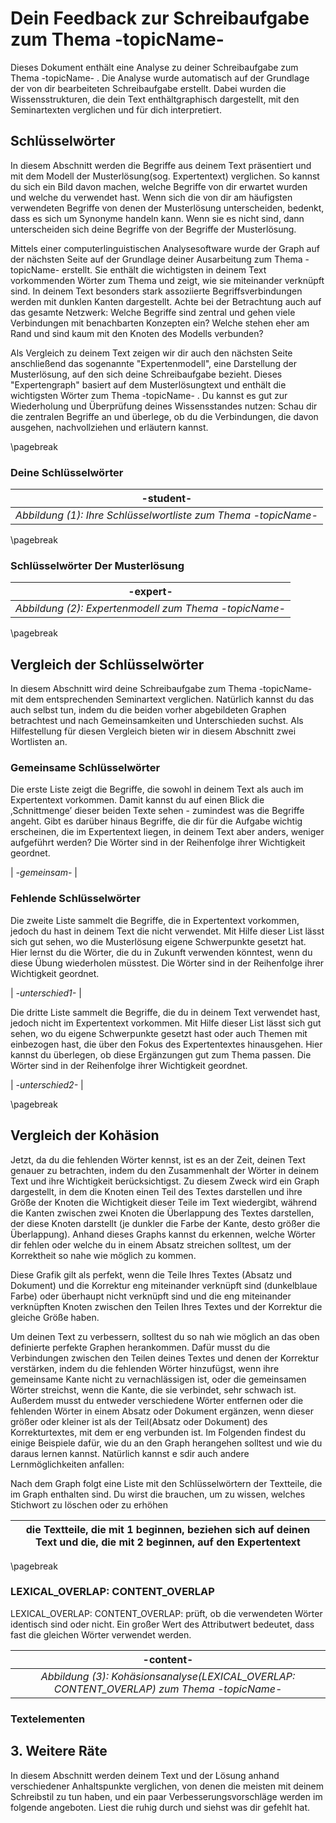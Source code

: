 # Dein Feedback zur Schreibaufgabe zum Thema -topicName-

Dieses Dokument enthält eine Analyse zu deiner Schreibaufgabe zum Thema -topicName- . Die
Analyse wurde automatisch auf der Grundlage der von dir bearbeiteten
Schreibaufgabe erstellt. Dabei wurden die Wissensstrukturen, die dein Text
enthältgraphisch dargestellt, mit den Seminartexten verglichen und für dich
interpretiert.

## Schlüsselwörter

In diesem Abschnitt werden die Begriffe aus deinem Text präsentiert und mit dem Modell der Musterlösung(sog. Expertentext) verglichen. So kannst du sich ein Bild davon machen, welche Begriffe von dir erwartet wurden und welche du verwendet hast. Wenn sich die von dir am häufigsten verwendeten Begriffe von denen der Musterlösung unterscheiden, bedenkt, dass es sich um Synonyme handeln kann. Wenn sie es nicht sind, dann unterscheiden sich deine Begriffe von der Begriffe der Musterlösung. 

Mittels einer computerlinguistischen Analysesoftware wurde der Graph auf der nächsten Seite auf der Grundlage deiner Ausarbeitung zum Thema -topicName- erstellt. Sie enthält die wichtigsten in deinem
Text vorkommenden Wörter zum Thema und zeigt, wie sie miteinander
verknüpft sind. In deinem Text besonders stark assoziierte Begriffsverbindungen
werden mit dunklen Kanten dargestellt. Achte bei der Betrachtung auch auf das gesamte Netzwerk: Welche Begriffe sind
zentral und gehen viele Verbindungen mit benachbarten Konzepten ein? Welche
stehen eher am Rand und sind kaum mit den Knoten des Modells verbunden?

Als Vergleich zu deinem Text zeigen wir dir auch den nächsten Seite anschließend das sogenannte
"Expertenmodell", eine Darstellung der Musterlösung, auf den sich deine
Schreibaufgabe bezieht. Dieses "Expertengraph" basiert auf dem Musterlösungtext und enthält die wichtigsten
Wörter zum Thema -topicName- . Du kannst es gut zur Wiederholung und Überprüfung
deines Wissensstandes nutzen: Schau dir die zentralen Begriffe an und überlege, ob
du die Verbindungen, die davon ausgehen, nachvollziehen und erläutern kannst.


\pagebreak
### Deine Schlüsselwörter

| -student- |
|:--:|
| *Abbildung (1): Ihre Schlüsselwortliste zum Thema -topicName-* |




\pagebreak
###  Schlüsselwörter Der Musterlösung

| -expert- |
|:--:|
| *Abbildung (2): Expertenmodell zum Thema -topicName-* |

\pagebreak
## Vergleich der Schlüsselwörter

In diesem Abschnitt wird deine Schreibaufgabe zum Thema  -topicName- mit dem
entsprechenden Seminartext verglichen. Natürlich kannst du das auch selbst tun,
indem du die beiden vorher abgebildeten Graphen betrachtest und nach
Gemeinsamkeiten und Unterschieden suchst. Als Hilfestellung für diesen Vergleich
bieten wir in diesem Abschnitt zwei Wortlisten an.


### Gemeinsame Schlüsselwörter
Die erste Liste zeigt die Begriffe, die sowohl in deinem Text als auch im Expertentext
vorkommen. Damit kannst du auf einen Blick die ‚Schnittmenge’ dieser beiden Texte
sehen - zumindest was die Begriffe angeht. Gibt es darüber hinaus Begriffe, die dir
für die Aufgabe wichtig erscheinen, die im Expertentext liegen, in deinem Text aber anders, weniger aufgeführt
werden?
Die Wörter sind in der Reihenfolge ihrer Wichtigkeit geordnet.

| *-gemeinsam-* |


### Fehlende Schlüsselwörter
Die zweite Liste sammelt die Begriffe, die in Expertentext vorkommen, jedoch du hast in deinem Text die nicht verwendet. Mit Hilfe dieser List lässt sich gut sehen, wo die
Musterlösung eigene Schwerpunkte gesetzt hat. Hier lernst du die Wörter, die du in Zukunft verwenden könntest, wenn du diese Übung wiederholen müsstest.
Die Wörter sind in der Reihenfolge ihrer Wichtigkeit geordnet.

| *-unterschied1-* |

Die dritte Liste sammelt die Begriffe, die du in deinem Text verwendet hast, jedoch
nicht im Expertentext vorkommen. Mit Hilfe dieser List lässt sich gut sehen, wo du
eigene Schwerpunkte gesetzt hast oder auch Themen mit einbezogen hast, die über
den Fokus des Expertentextes hinausgehen. Hier kannst du überlegen, ob diese
Ergänzungen gut zum Thema  passen.
Die Wörter sind in der Reihenfolge ihrer Wichtigkeit geordnet.

| *-unterschied2-* |

\pagebreak
## Vergleich der Kohäsion

Jetzt, da du die fehlenden Wörter kennst, ist es an der Zeit, deinen Text genauer zu betrachten, indem du den Zusammenhalt der Wörter in deinem Text und ihre Wichtigkeit berücksichtigst. Zu diesem Zweck wird ein Graph dargestellt, in dem die Knoten einen Teil des Textes darstellen und ihre Größe der Knoten die Wichtigkeit dieser Teile im Text wiedergibt, während die Kanten zwischen zwei Knoten die Überlappung des Textes darstellen, der diese Knoten darstellt (je dunkler die Farbe der Kante, desto größer die Überlappung). Anhand dieses Graphs kannst du erkennen, welche Wörter dir fehlen oder welche du in einem Absatz streichen solltest, um der Korrektheit so nahe wie möglich zu kommen.

Diese Grafik gilt als perfekt, wenn die Teile Ihres Textes (Absatz und Dokument) und die Korrektur eng miteinander verknüpft sind (dunkelblaue Farbe) oder überhaupt nicht verknüpft sind und die eng miteinander verknüpften Knoten zwischen den Teilen Ihres Textes und der Korrektur die gleiche Größe haben.

Um deinen Text zu verbessern, solltest du so nah wie möglich an das oben definierte perfekte Graphen herankommen. Dafür musst du die Verbindungen zwischen den Teilen deines Textes und denen der Korrektur verstärken, indem du die fehlenden Wörter hinzufügst, wenn ihre gemeinsame Kante nicht zu vernachlässigen ist, oder die gemeinsamen Wörter streichst, wenn die Kante, die sie verbindet, sehr schwach ist. 
Außerdem musst du entweder verschiedene Wörter entfernen oder die fehlenden Wörter in einem Absatz oder Dokument ergänzen, wenn dieser größer oder kleiner ist als der Teil(Absatz oder Dokument) des Korrekturtextes, mit dem er eng verbunden ist.
Im Folgenden findest du einige Beispiele dafür, wie du an den Graph herangehen solltest und wie du daraus lernen kannst. Natürlich kannst e sdir auch andere Lernmöglichkeiten anfallen:


Nach dem Graph folgt eine Liste mit den Schlüsselwörtern der Textteile, die im Graph enthalten sind. Du wirst die brauchen, um zu wissen, welches Stichwort zu löschen oder zu erhöhen 

| die Textteile, die mit 1 beginnen, beziehen sich auf deinen Text und die, die mit 2 beginnen, auf den Expertentext|
| --- | 

\pagebreak
### LEXICAL_OVERLAP: CONTENT_OVERLAP

LEXICAL_OVERLAP: CONTENT_OVERLAP: prüft, ob die verwendeten Wörter identisch sind oder nicht. Ein großer Wert des Attributwert bedeutet, dass fast die gleichen Wörter verwendet werden.

| -content- |
|:--:|
| *Abbildung (3): Kohäsionsanalyse(LEXICAL_OVERLAP: CONTENT_OVERLAP) zum Thema -topicName-* |




### Textelementen
<!-- textelementen -->


## 3. Weitere Räte
In diesem Abschnitt werden deinem Text und der Lösung anhand verschiedener Anhaltspunkte verglichen, von denen die meisten mit deinem Schreibstil zu tun haben, und ein paar Verbesserungsvorschläge werden im folgende angeboten. Liest die ruhig durch und siehst was dir gefehlt hat.

<!-- feedback -->
